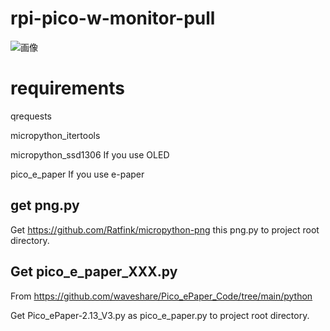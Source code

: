 # rpi-pico-w-monitor-pull

![画像](https://media.ytyng.com/20230121/0a9b08a399784778a8ecc7658325dd25.jpg)

# requirements

qrequests

micropython_itertools

micropython_ssd1306
If you use OLED

pico_e_paper
If you use e-paper

## get png.py

Get https://github.com/Ratfink/micropython-png
this png.py to project root directory.

## Get pico_e_paper_XXX.py

From https://github.com/waveshare/Pico_ePaper_Code/tree/main/python

Get Pico_ePaper-2.13_V3.py as pico_e_paper.py to project root directory.
